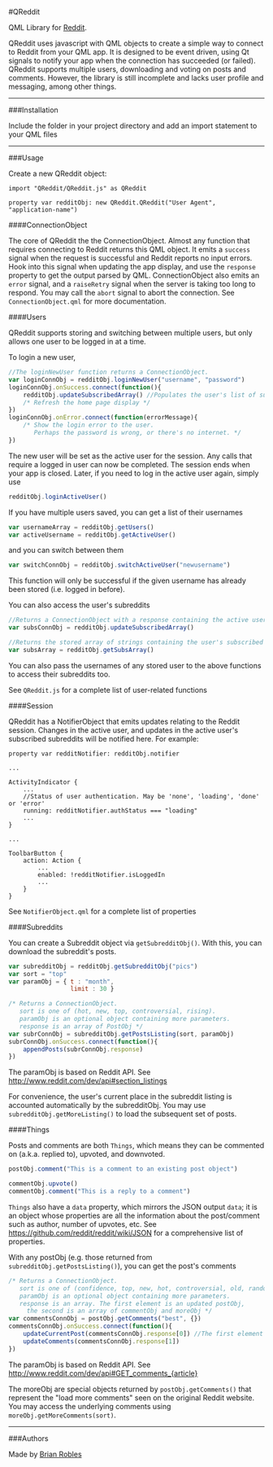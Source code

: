 #QReddit

QML Library for [Reddit](http://www.reddit.com).

QReddit uses javascript with QML objects to create a simple way to connect to Reddit from your QML app. It is designed to be event driven, using Qt signals to notify your app when the connection has succeeded (or failed). QReddit supports multiple users, downloading and voting on posts and comments. However, the library is still incomplete and lacks user profile and messaging, among other things.

--------------

###Installation

Include the folder in your project directory and add an import statement to your QML files

-------------

###Usage

Create a new QReddit object:

```
import "QReddit/QReddit.js" as QReddit

property var redditObj: new QReddit.QReddit("User Agent", "application-name")
```

####ConnectionObject

The core of QReddit the the ConnectionObject. Almost any function that requires connecting to Reddit returns this QML object. It emits a `success` signal when the request is successful and Reddit reports no input errors. Hook into this signal when updating the app display, and use the `response` property to get the output parsed by QML. ConnectionObject also emits an `error` signal, and a `raiseRetry` signal when the server is taking too long to respond. You may call the `abort` signal to abort the connection. See `ConnectionObject.qml` for more documentation.

####Users

QReddit supports storing and switching between multiple users, but only allows one user to be logged in at a time.

To login a new user,
```javascript
//The loginNewUser function returns a ConnectionObject.
var loginConnObj = redditObj.loginNewUser("username", "password")
loginConnObj.onSuccess.connect(function(){
    redditObj.updateSubscribedArray() //Populates the user's list of subscribed subreddits
    /* Refresh the home page display */
})
loginConnObj.onError.connect(function(errorMessage){
    /* Show the login error to the user. 
       Perhaps the password is wrong, or there's no internet. */
})
```

The new user will be set as the active user for the session. Any calls that require a logged in user can now be completed. The session ends when your app is closed. Later, if you need to log in the active user again, simply use
```javascript
redditObj.loginActiveUser()
```

If you have multiple users saved, you can get a list of their usernames
```javascript
var usernameArray = redditObj.getUsers()
var activeUsername = redditObj.getActiveUser()
```

and you can switch between them
```javascript
var switchConnObj = redditObj.switchActiveUser("newusername")
```
This function will only be successful if the given username has already been stored (i.e. logged in before).

You can also access the user's subreddits
```javascript
//Returns a ConnectionObject with a response containing the active user's subscribed subreddits
var subsConnObj = redditObj.updateSubscribedArray()

//Returns the stored array of strings containing the user's subscribed subreddits
var subsArray = redditObj.getSubsArray()
```
You can also pass the usernames of any stored user to the above functions to access their subreddits too.

See `QReddit.js` for a complete list of user-related functions

####Session

QReddit has a NotifierObject that emits updates relating to the Reddit session. Changes in the active user, and updates in the active user's subscribed subreddits will be notified here. For example:
```
property var redditNotifier: redditObj.notifier

...

ActivityIndicator {
    ...
    //Status of user authentication. May be 'none', 'loading', 'done' or 'error'
    running: redditNotifier.authStatus === "loading"
    ...
}

...

ToolbarButton {
    action: Action {
        ...
        enabled: !redditNotifier.isLoggedIn
        ...
    }
}
```

See `NotifierObject.qml` for a complete list of properties

####Subreddits

You can create a Subreddit object via `getSubredditObj()`. With this, you can download the subreddit's posts.
```javascript
var subredditObj = redditObj.getSubredditObj("pics")
var sort = "top"
var paramObj = { t : "month",
                 limit : 30 }

/* Returns a ConnectionObject.
   sort is one of (hot, new, top, controversial, rising).
   paramObj is an optional object containing more parameters.
   response is an array of PostObj */
var subrConnObj = subredditObj.getPostsListing(sort, paramObj)
subrConnObj.onSuccess.connect(function(){
    appendPosts(subrConnObj.response)
})
```
The paramObj is based on Reddit API. See http://www.reddit.com/dev/api#section_listings

For convenience, the user's current place in the subreddit listing is accounted automatically by the subredditObj. You may use `subredditObj.getMoreListing()` to load the subsequent set of posts.

####Things

Posts and comments are both `Things`, which means they can be commented on (a.k.a. replied to), upvoted, and downvoted.
```javascript
postObj.comment("This is a comment to an existing post object")

commentObj.upvote()
commentObj.comment("This is a reply to a comment")
```
`Things` also have a `data` property, which mirrors the JSON output `data`; it is an object whose properties are all the information about the post/comment such as author, number of upvotes, etc. See https://github.com/reddit/reddit/wiki/JSON for a comprehensive list of properties.

With any postObj (e.g. those returned from `subredditObj.getPostsListing()`), you can get the post's comments
```javascript
/* Returns a ConnectionObject.
   sort is one of (confidence, top, new, hot, controversial, old, random).
   paramObj is an optional object containing more parameters.
   response is an array. The first element is an updated postObj, 
     the second is an array of commentObj and moreObj */
var commentsConnObj = postObj.getComments("best", {})
commentsConnObj.onSuccess.connect(function(){
    updateCurrentPost(commentsConnObj.response[0]) //The first element is a postObj referencing the same post, but with updated information
    updateComments(commentsConnObj.response[1]) 
})
```
The paramObj is based on Reddit API. See http://www.reddit.com/dev/api#GET_comments_{article}

The moreObj are special objects returned by `postObj.getComments()` that represent the "load more comments" seen on the original Reddit website. You may access the underlying comments using `moreObj.getMoreComments(sort)`.

-------------

###Authors

Made by [Brian Robles](mailto:brianrobles204@gmail.com)
